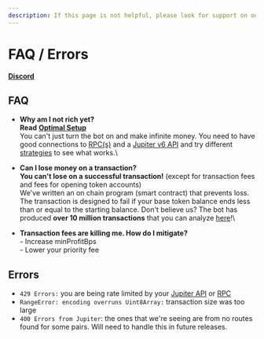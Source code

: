 ```yaml
---
description: If this page is not helpful, please look for support on our Discord.
---
```


# FAQ / Errors

[**Discord**](https://discord.gg/6DTGbMNYuA)

## FAQ

* **Why am I not rich yet?**\
  **Read** [**Optimal Setup**](optimal-setup.md)\
  You can't just turn the bot on and make infinite money. You need to have good connections to [RPC(s)](bot-setup-instructions/rpc-+-grpc.md) and a [Jupiter v6 API](bot-setup-instructions/jupiter-v6-access.md) and try different [strategies](strategies.md) to see what works.\

* **Can I lose money on a transaction?**\
  **You can't lose on a successful transaction!** (except for transaction fees and fees for opening token accounts)\
  We've written an on chain program (smart contract) that prevents loss. The transaction is designed to fail if your base token balance ends less than or equal to the starting balance. Don't believe us? The bot has produced **over 10 million transactions** that you can analyze [here](https://solscan.io/account/3tZPEagumHvtgBhivFJCmhV9AyhBHGW9VgdsK52i4gwP)!\

* **Transaction fees are killing me. How do I mitigate?**\
  \- Increase minProfitBps\
  \- Lower your priority fee

## Errors

* `429 Errors:` you are being rate limited by your [Jupiter API](bot-setup-instructions/jupiter-v6-access.md) or [RPC](bot-setup-instructions/rpc-+-grpc.md)
* `RangeError: encoding overruns Uint8Array:` transaction size was too large
* `400 Errors from Jupiter`: the ones that we're seeing are from no routes found for some pairs. Will need to handle this in future releases.


